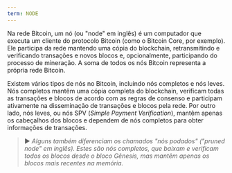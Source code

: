 ```yaml
---
term: NODE
---
```


Na rede Bitcoin, um nó (ou "node" em inglês) é um computador que executa um cliente do protocolo Bitcoin (como o Bitcoin Core, por exemplo). Ele participa da rede mantendo uma cópia do blockchain, retransmitindo e verificando transações e novos blocos e, opcionalmente, participando do processo de mineração. A soma de todos os nós Bitcoin representa a própria rede Bitcoin.

Existem vários tipos de nós no Bitcoin, incluindo nós completos e nós leves. Nós completos mantêm uma cópia completa do blockchain, verificam todas as transações e blocos de acordo com as regras de consenso e participam ativamente na disseminação de transações e blocos pela rede. Por outro lado, nós leves, ou nós SPV (*Simple Payment Verification*), mantêm apenas os cabeçalhos dos blocos e dependem de nós completos para obter informações de transações.

> ► *Alguns também diferenciam os chamados "nós podados" ("pruned node" em inglês). Estes são nós completos, que baixam e verificam todos os blocos desde o bloco Gênesis, mas mantêm apenas os blocos mais recentes na memória.*